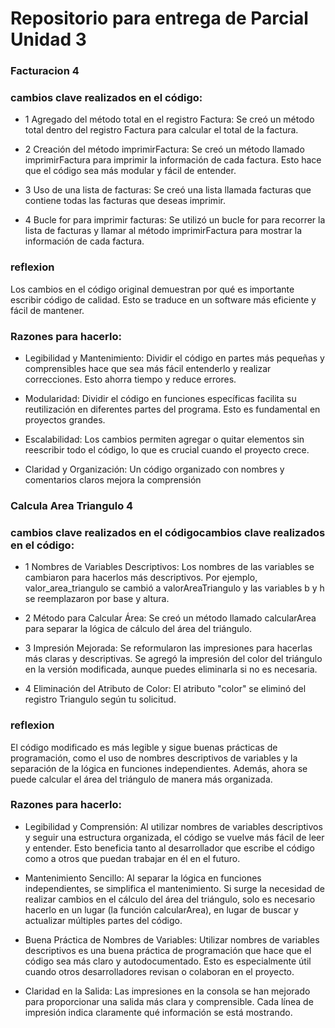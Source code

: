 # Repositorio para entrega de Parcial Unidad 3

### Facturacion 4
### cambios clave realizados en el código:

- 1 Agregado del método total en el registro Factura:
Se creó un método total dentro del registro Factura para calcular el total de la factura.

- 2 Creación del método imprimirFactura:
Se creó un método llamado imprimirFactura para imprimir la información de cada factura. Esto
hace que el código sea más modular y fácil de entender.

- 3 Uso de una lista de facturas:
Se creó una lista llamada facturas que contiene todas las facturas que deseas imprimir.

- 4 Bucle for para imprimir facturas:
Se utilizó un bucle for para recorrer la lista de facturas y llamar al método imprimirFactura
para mostrar la información de cada factura.

### reflexion
Los cambios en el código original demuestran por qué es importante escribir código de calidad.
Esto se traduce en un software más eficiente y fácil de mantener.

### Razones para hacerlo:

- Legibilidad y Mantenimiento: Dividir el código en partes más pequeñas y comprensibles hace que
sea más fácil entenderlo y realizar correcciones. Esto ahorra tiempo y reduce errores.

- Modularidad: Dividir el código en funciones específicas facilita su reutilización en diferentes
partes del programa. Esto es fundamental en proyectos grandes.

- Escalabilidad: Los cambios permiten agregar o quitar elementos sin reescribir todo el código,
lo que es crucial cuando el proyecto crece.

- Claridad y Organización: Un código organizado con nombres y comentarios claros mejora la comprensión


### Calcula Area Triangulo 4 
### cambios clave realizados en el códigocambios clave realizados en el código:

- 1 Nombres de Variables Descriptivos: Los nombres de las variables se cambiaron para hacerlos 
más descriptivos. Por ejemplo, valor_area_triangulo se cambió a valorAreaTriangulo y las 
variables b y h se reemplazaron por base y altura.

- 2 Método para Calcular Área: Se creó un método llamado calcularArea para separar la lógica de 
cálculo del área del triángulo.

- 3 Impresión Mejorada: Se reformularon las impresiones para hacerlas más claras y descriptivas. 
Se agregó la impresión del color del triángulo en la versión modificada, aunque puedes eliminarla 
si no es necesaria.

- 4 Eliminación del Atributo de Color: El atributo "color" se eliminó del registro Triangulo 
según tu solicitud.

### reflexion
El código modificado es más legible y sigue buenas prácticas de programación, como el uso de 
nombres descriptivos de variables y la separación de la lógica en funciones independientes. 
Además, ahora se puede calcular el área del triángulo de manera más organizada.

### Razones para hacerlo:

- Legibilidad y Comprensión: Al utilizar nombres de variables descriptivos y seguir una estructura 
organizada, el código se vuelve más fácil de leer y entender. Esto beneficia tanto al desarrollador 
que escribe el código como a otros que puedan trabajar en él en el futuro.

- Mantenimiento Sencillo: Al separar la lógica en funciones independientes, se simplifica el 
mantenimiento. Si surge la necesidad de realizar cambios en el cálculo del área del triángulo, 
solo es necesario hacerlo en un lugar (la función calcularArea), en lugar de buscar y actualizar 
múltiples partes del código.

- Buena Práctica de Nombres de Variables: Utilizar nombres de variables descriptivos es una buena 
práctica de programación que hace que el código sea más claro y autodocumentado. Esto es 
especialmente útil cuando otros desarrolladores revisan o colaboran en el proyecto.

- Claridad en la Salida: Las impresiones en la consola se han mejorado para proporcionar una 
salida más clara y comprensible. Cada línea de impresión indica claramente qué información se 
está mostrando.